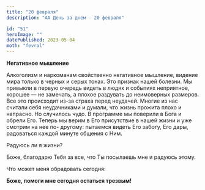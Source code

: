 ```yaml
---
title: "20 февраля"
description: "АА День за днем - 20 февраля"

id: "51"
heroImage: ""
datePublished: 2023-05-04
moth: "fevral"
---
```


**Негативное мышление**

Алкоголизм и наркоманам свойственно негативное мышление, видение мира только в
черных и серых тонах. Это признак нашей болезни. Мы привыкли в первую очередь
видеть в людях и событиях неприятное, хорошее — не замечать, а плохое
раздувать до неимоверных размеров. Все это происходит из-за страха перед
неудачей. Многие из нас считали себя неудачниками и думали, что жизнь прожита
плохо и напрасно. Но случилось чудо. В программе мы поверили в Бога и обрели
Его. Теперь мы верим в Его присутствие в нашей жизни и уже смотрим на нее по-
другому: пытаемся видеть Его заботу, Его дары, радоваться каждой минуте
общения с Ним.

Радуюсь ли я жизни?

Боже, благодарю Тебя за все, что Ты посылаешь мне и радуюсь этому.

Что может меня обрадовать сегодня:

**Боже, помоги мне сегодня остаться трезвым!**
